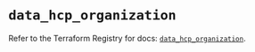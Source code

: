 # `data_hcp_organization`

Refer to the Terraform Registry for docs: [`data_hcp_organization`](https://registry.terraform.io/providers/hashicorp/hcp/0.99.0/docs/data-sources/organization).
